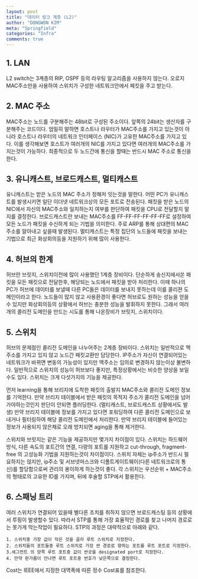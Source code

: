 ```yaml
---
layout: post
title: "데이터 링크 계층 (L2)"
author: "DONGWON KIM"
meta: "Springfield"
categories: "Infra"
comments: true
---
```


## 1. LAN
L2 switch는 3계층의 RIP, OSPF 등의 라우팅 알고리즘을 사용하지 않는다. 오로지 MAC주소만을 사용하여 스위치가 구성한 네트워크안에서 페킷을 주고 받는다. 

## 2. MAC 주소
MAC주소는 노드를 구분해주는 48bit로 구성된 주소이다. 앞쪽의 24bit는 생산자를 구분해주는 코드이다.
엄밀히 말하면 호스트나 라우터가 MAC주소를 가지고 있는것이 아니라 호스트나 라우터의 네트워크 인터페이스 (NIC)가 고유한 MAC주소를 가지고 있다. 이를 생각해보면 호스트가 여러개의 NIC를 가지고 있다면 여러개의 MAC주소를 가지는것이 가능하다. 최종적으로 두 노드간에 통신을 할때는 반드시 MAC 주소로 통신을 한다.

## 3. 유니캐스트, 브로드캐스트, 멀티캐스트
유니캐스트는 받은 노드의 MAC 주소가 정해저 잇는것을 말한다. 어떤 PC가 유니캐스트를 발생시키면 일단 이더넷 네트워크상의 모든 포트로 전송된다. 패킷을 받은 노드의 NIC에서 자신의 MAC주소와 일치하는지 여부를 판단하여 패킷을 CPU로 전달할지 말지를 결정한다. 브로드캐스트란 보내는 MAC주소를 FF-FF-FF-FF-FF-FF로 설정하여 모든 노드가 패킷을 수신하게 되는 기법을 의미한다. 주로 ARP를 통해 상대편의 MAC주소를 알아내고 싶을때 발생된다. 멀티캐스트는 특정 집단의 노드들에 패킷을 보내는 기법으로 최근 화상회의등을 지원하기 위해 많이 사용한다. 

## 4. 허브의 한계
허브란 브릿지, 스위치이전에 많이 사용했던 1계층 장비이다. 단순하게 송신지에서쏜 패킷을 모든 패킷으로 전달한후, 해당되는 노드에서 패킷을 받아 처리한다. 이때 하나의 PC가 허브에 데이터를 보낼때 다른 PC들은 데이터를 보내지 못하는데 이를 콜리젼 도메인이라고 한다. 노드들이 많지 않고 사용환경이 좋다면 허브로도 원하는 성능을 얻을수 있지만 화상회의등의 상황에서 허브는 충분한 성능을 발휘하지 못한다. 그래서 여러개의 콜리전 도메인을 만드는 시도를 통해 나온장비가 브릿지, 스위치이다.

## 5. 스위치 
허브의 문제점인 콜리전 도메인을 나누어주는 2계층 장비이다. 스위치는 일반적으로 맥주소를 가지고 있지 않고 노드간 패킷교환만 담당한다. IP주소가 자신이 연결되어있는 네트워크가 바뀌면 변동의 가능성이 있지만 맥주소는 임의로 변경하지 않는이상 불변하다. 일반적으로 스위치의 성능이 허브보다 좋지만, 특정상황에서는 비슷한 양상을 보일수도 있다.
스위치는 크게 다섯가지의 기능을 제공한다. 

먼저 learning을 통해 브리지에 도착한 패킷의 출발지 MAC주소와 콜리전 도메인 정보를 기억한다. 만약 브리지 테이블에서 받은 패킷의 목적지 주소가 콜리전 도메인을 넘어가야하는것인지 판단이 안되면 플러딩한다. (멀티캐스트, 브로드캐스트 상황에서도 발생) 만약 브리지 테이블에 정보를 가지고 있다면 포워딩하여 다른 콜리전 도메인으로 보내거나 필터링하여 해당 콜리전 도메인에서 처리한다. 만약 브리지 테이블에 들어있는 정보가 사용되지 않은채로 오래 방치되면 aging을 통해 제거한다.

스위치와 브릿지는 같은 기능을 제공하지만 몇가지 차이점이 있다. 스위치는 하드웨어 방식, 다른 속도의 포트간의 연결, 다량의 포트를 지원하고 cut-through, fragment-free 의 고성능화 기법을 지원하는것이 차이점이다. 스위치 자체는 ip주소가 반드시 필요하지는 않지만, ip주소 및 서브넷마스크와 디폴트게이트웨이(다른 네트워크로의 통신)를 할당함으로써 관리의 용이하게 하는것이 좋다.
각 스위치는 우선순위 + MAC주소의 형태로의 고유한 ID를 가지며, 뒤에 후술할 STP에서 활용한다.


## 6. 스패닝 트리
여러 스위치가 연결되어 있을때 별다른 조치를 취하지 않으면 브로드캐스팅 등의 상황에서 루핑이 발생할수 있다. 따라서 STP를 통해 가장 효율적인 경로를 찾고 나머지 경로로는 못가게 막는작업이 필요하다. STP의 과정은 대략적으로 아래와 같다.

```
1. 스위치중 가장 값이 작은 것을 골라 루트 스위치로 지정한다.
2. 스위치들의 포트들중 루트 스위치로 가장 싼 경로로 향하는 포트를 루트 포트로 지정한다.
3.세그먼트 의 양쪽 루트 포트중 값이 싼곳을 designated port로 지정한다.
4. 만약 판가름이 안나면 루트 포트중 번호가 낮은쪽으로 결정한다.
```

Cost는 IEEE에서 지정한 대역폭에 따른 정수 Cost표를 참조한다.
